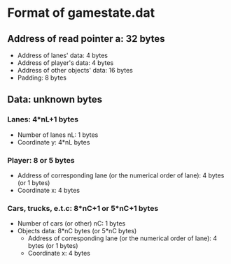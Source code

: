 # Format of gamestate.dat

## Address of read pointer a: 32 bytes
- Address of lanes' data: 4 bytes
- Address of player's data: 4 bytes
- Address of other objects' data: 16 bytes
- Padding: 8 bytes

## Data: unknown bytes

### Lanes: 4\*nL+1 bytes
- Number of lanes nL: 1 bytes
- Coordinate y: 4\*nL bytes

### Player: 8 or 5 bytes
- Address of corresponding lane (or the numerical order of lane): 4 bytes (or 1 bytes)
- Coordinate x: 4 bytes

### Cars, trucks, e.t.c: 8\*nC+1 or 5\*nC+1 bytes
- Number of cars (or other) nC: 1 bytes
- Objects data: 8\*nC bytes (or 5\*nC bytes)
    - Address of corresponding lane (or the numerical order of lane): 4 bytes (or 1 bytes)
    - Coordinate x: 4 bytes